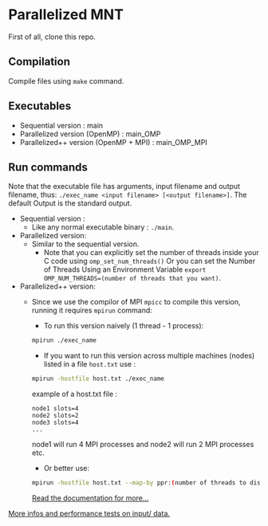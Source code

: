 # Parallelized MNT
First of all, clone this repo.
## Compilation
Compile files using `make` command.

## Executables
- Sequential version : main
- Parallelized version (OpenMP) : main_OMP
- Parallelized++ version (OpenMP + MPI) : main_OMP_MPI

## Run commands
Note that the executable file has arguments, input filename and output filename, thus:  `./exec_name <input filename> [<output filename>]`. The default Output is the standard output.
- Sequential version :
    - Like any normal executable binary : `./main`.
- Parallelized version:
    - Similar to the sequential version. 
        - Note that you can explicitly set the number of threads inside your C code using `omp_set_num_threads()` Or you can set
        the Number of Threads Using an Environment Variable `export OMP_NUM_THREADS=(number of threads that you want)`.
- Parallelized++ version:
    - Since we use the compilor of MPI `mpicc` to compile this version, running it requires `mpirun` command:
    
        - To run this version naively (1 thread - 1 process):
        ```bash
        mpirun ./exec_name
        ```
        - If you want to run this version across multiple machines (nodes) listed in a file `host.txt` use :
        ```bash
        mpirun -hostfile host.txt ./exec_name
        ```
        example of a host.txt file :
        ```
        node1 slots=4
        node2 slots=2
        node3 slots=4
        ...
        ```
        node1 will run 4 MPI processes and node2 will run 2 MPI processes etc.

        - Or better use:
        ```bash
        mpirun -hostfile host.txt --map-by ppr:(number of threads to disribut on the nodes):node ./exec_name
        ``` 
        [Read the documentation for more...](https://docs.open-mpi.org/en/main/man-openmpi/man1/mpirun.1.html)


[More infos and performance tests on input/ data.](https://git.unistra.fr/chahbaoui/M1S1-2425-Projet2-MNT/-/blob/main/README.pdf?ref_type=heads)
